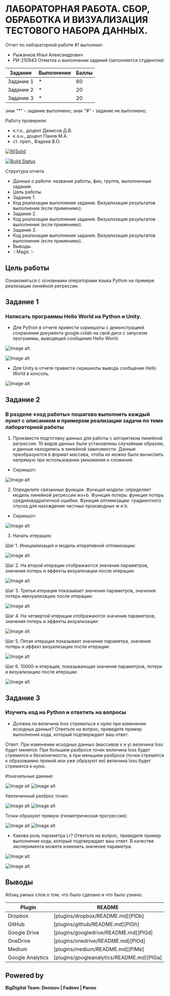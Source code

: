 # ЛАБОРАТОРНАЯ РАБОТА. СБОР, ОБРАБОТКА И ВИЗУАЛИЗАЦИЯ ТЕСТОВОГО НАБОРА ДАННЫХ.
Отчет по лабораторной работе #1 выполнил:
- Рыжанков Илья Александрович
- РИ-210943
Отметка о выполнении заданий (заполняется студентом):

| Задание | Выполнение | Баллы |
| ------ | ------ | ------ |
| Задание 1 | * | 60 |
| Задание 2 | * | 20 |
| Задание 3 | * | 20 |

знак "*" - задание выполнено; знак "#" - задание не выполнено;

Работу проверили:
- к.т.н., доцент Денисов Д.В.
- к.э.н., доцент Панов М.А.
- ст. преп., Фадеев В.О.

[![N|Solid](https://cldup.com/dTxpPi9lDf.thumb.png)](https://nodesource.com/products/nsolid)

[![Build Status](https://travis-ci.org/joemccann/dillinger.svg?branch=master)](https://travis-ci.org/joemccann/dillinger)

Структура отчета

- Данные о работе: название работы, фио, группа, выполненные задания.
- Цель работы.
- Задание 1.
- Код реализации выполнения задания. Визуализация результатов выполнения (если применимо).
- Задание 2.
- Код реализации выполнения задания. Визуализация результатов выполнения (если применимо).
- Задание 3.
- Код реализации выполнения задания. Визуализация результатов выполнения (если применимо).
- Выводы.
- ✨Magic ✨

## Цель работы
Ознакомиться с основными операторами языка Python на примере реализации линейной регрессии.

## Задание 1
### Написать программы Hello World на Python и Unity.

- Для Python в отчете привести скриншоты с демонстрацией сохранения
документа google.colab на свой диск с запуском программы, выводящей
сообщение Hello World.

![Image alt](https://github.com/Friederik/labs/blob/main/11.PNG)

![Image alt](https://github.com/Friederik/labs/blob/main/22.PNG)

- Для Unity в отчете привести скришноты вывода сообщения Hello
World в консоль.

![Image alt](https://github.com/Friederik/labs/blob/main/33.PNG)

## Задание 2
### В разделе «ход работы» пошагово выполнить каждый пункт с описанием и примером реализации задачи по теме лабораторной работы

1. Произвести подготовку данных для работы с алгоритмом линейной регрессии. 10 видов данных были установлены случайным образом, и данные находились в линейной зависимости. Данные преобразуются в формат массива, чтобы их можно было вычислить напрямую при использовании умножения и сложения.

- Скриншот:

![Image alt](https://github.com/Friederik/DA-in-GameDev-labs/blob/main/2-1.PNG)

2. Определите связанные функции. Функция модели: определяет модель линейной регрессии wx+b. Функция потерь: функция потерь среднеквадратичной ошибки. Функция оптимизации: градиентного спуска для нахождения частных производных w и b.

- Скриншот:

![Image alt](https://github.com/Friederik/DA-in-GameDev-labs/blob/main/2-2.PNG)

3. Начать итерацию

  Шаг 1. Инициализация и модель итеративной оптимизации:

![Image alt](https://github.com/Friederik/DA-in-GameDev-labs/blob/main/2-3_1.PNG)

  Шаг 2. На второй итерации отображаются значения параметров, значения потерь и эффекты визуализации после итерации:

![Image alt](https://github.com/Friederik/DA-in-GameDev-labs/blob/main/2-3_2.PNG)

  Шаг 3. Третья итерация показывает значения параметров, значения потерь ивизуализацию после итерации:

![Image alt](https://github.com/Friederik/DA-in-GameDev-labs/blob/main/2-3_3.PNG)

  Шаг 4. На четвертой итерации отображаются значения параметров, значения потерь и эффекты визуализации:

![Image alt](https://github.com/Friederik/DA-in-GameDev-labs/blob/main/2-3_4.PNG)

  Шаг 5. Пятая итерация показывает значение параметра, значение потерь и эффект визуализации после итерации:

![Image alt](https://github.com/Friederik/DA-in-GameDev-labs/blob/main/2-3_5.PNG)

  Шаг 6. 10000-я итерация, показывающая значения параметров, потери и визуализацию после итерации:

![Image alt](https://github.com/Friederik/DA-in-GameDev-labs/blob/main/2-3_6.PNG)

## Задание 3
### Изучить код на Python и ответить на вопросы

- Должна ли величина loss стремиться к нулю при изменении исходных данных? Ответьте на вопрос, приведите пример выполнения кода, который подтверждает ваш ответ.

Ответ: При изменении исходных данных (массивов x и y) величина loss будет менятся. При большем разбросе точек  величина loss будет стремится к бесконечности, а при меньшем разбросе (точки стремятся к образованию прямой или уже образуют ее) величина loss будет стремится к нулю.

Изначальные данные:

![Image alt](https://github.com/Friederik/DA-in-GameDev-labs/blob/main/3-1_1.PNG)
![Image alt](https://github.com/Friederik/DA-in-GameDev-labs/blob/main/3-1_2.PNG)

Увеличенный разброс точек:

![Image alt](https://github.com/Friederik/DA-in-GameDev-labs/blob/main/3-2_1.PNG)
![Image alt](https://github.com/Friederik/DA-in-GameDev-labs/blob/main/3-2_2.PNG)

Точки образуют прямую (геометрическая прогрессия):

![Image alt](https://github.com/Friederik/DA-in-GameDev-labs/blob/main/3-3_1.PNG)
![Image alt](https://github.com/Friederik/DA-in-GameDev-labs/blob/main/3-3_2.PNG)

- Какова роль параметра Lr? Ответьте на вопрос, приведите пример выполнения кода, который подтверждает ваш ответ. В качестве эксперимента можете изменить значение параметра.

![Image alt](https://github.com/Friederik/DA-in-GameDev-labs/blob/main/666.PNG)

![Image alt](https://github.com/Friederik/DA-in-GameDev-labs/blob/main/777.PNG)

## Выводы

Абзац умных слов о том, что было сделано и что было узнано.

| Plugin | README |
| ------ | ------ |
| Dropbox | [plugins/dropbox/README.md][PlDb] |
| GitHub | [plugins/github/README.md][PlGh] |
| Google Drive | [plugins/googledrive/README.md][PlGd] |
| OneDrive | [plugins/onedrive/README.md][PlOd] |
| Medium | [plugins/medium/README.md][PlMe] |
| Google Analytics | [plugins/googleanalytics/README.md][PlGa] |

## Powered by

**BigDigital Team: Denisov | Fadeev | Panov**

